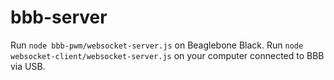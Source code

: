 # bbb-server
Run `node bbb-pwm/websocket-server.js` on Beaglebone Black.
Run `node websocket-client/websocket-server.js` on your computer connected to BBB via USB.
